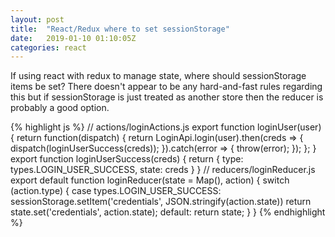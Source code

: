 ```yaml
---
layout: post
title:  "React/Redux where to set sessionStorage"
date:   2019-01-10 01:10:05Z
categories: react
---
```

If using react with redux to manage state, where should sessionStorage items be set? There doesn't appear to be any hard-and-fast rules regarding this but if sessionStorage is just treated as another store then the reducer is probably a good option.

{% highlight js %}
// actions/loginActions.js
export function loginUser(user) {
  return function(dispatch) {
    return LoginApi.login(user).then(creds => {
      dispatch(loginUserSuccess(creds));
    }).catch(error => {
      throw(error);
    });
  };
}
export function loginUserSuccess(creds) {
  return {
    type: types.LOGIN_USER_SUCCESS,
    state: creds
  }
}
// reducers/loginReducer.js
export default function loginReducer(state = Map(), action) {
  switch (action.type) {
    case types.LOGIN_USER_SUCCESS:
      sessionStorage.setItem('credentials', JSON.stringify(action.state))
      return state.set('credentials', action.state);
    default:
      return state;
  }
}
{% endhighlight %}
